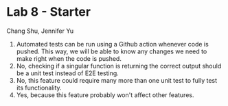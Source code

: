 # Lab 8 - Starter

Chang Shu, Jennifer Yu

1. Automated tests can be run using a Github action whenever code is pushed. This way, we will be able to know any changes we need to make right when the code is pushed.
2. No, checking if a singular function is returning the correct output should be a unit test instead of E2E testing. 
3. No, this feature could require many more than one unit test to fully test its functionality. 
4. Yes, because this feature probably won't affect other features. 
